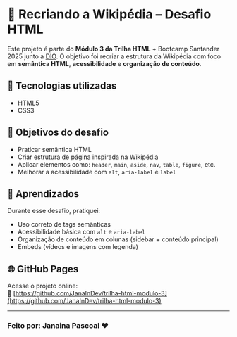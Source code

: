 # 📘 Recriando a Wikipédia – Desafio HTML

Este projeto é parte do **Módulo 3 da Trilha HTML** + Bootcamp Santander 2025 junto a [DIO](https://www.dio.me/). O objetivo foi recriar a estrutura da Wikipédia com foco em **semântica HTML**, **acessibilidade** e **organização de conteúdo**.

## 🔨 Tecnologias utilizadas

- HTML5
- CSS3

## 🎯 Objetivos do desafio

- Praticar semântica HTML
- Criar estrutura de página inspirada na Wikipédia
- Aplicar elementos como: `header`, `main`, `aside`, `nav`, `table`, `figure`, etc.
- Melhorar a acessibilidade com `alt`, `aria-label` e `label`

## 🧠 Aprendizados

Durante esse desafio, pratiquei:

- Uso correto de tags semânticas
- Acessibilidade básica com `alt` e `aria-label`
- Organização de conteúdo em colunas (sidebar + conteúdo principal)
- Embeds (vídeos e imagens com legenda)

## 🌐 GitHub Pages

Acesse o projeto online:  
🔗 [https://github.com/JanaInDev/trilha-html-modulo-3](https://github.com/JanaInDev/trilha-html-modulo-3)

---

### Feito por: Janaina Pascoal ♥
